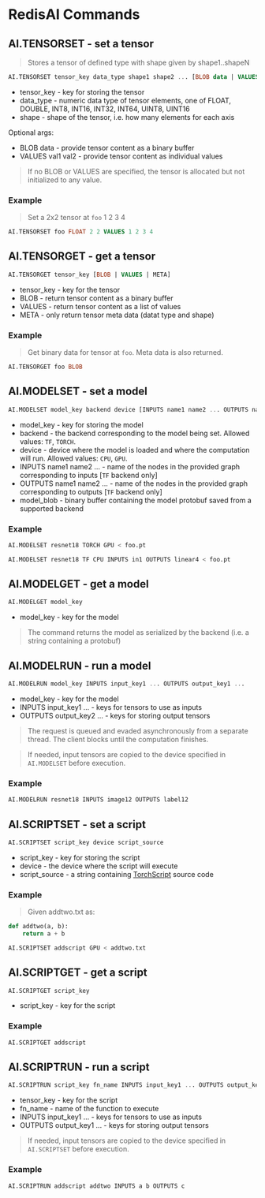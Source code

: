 # RedisAI Commands

## AI.TENSORSET - set a tensor
> Stores a tensor of defined type  with shape given by shape1..shapeN

```sql
AI.TENSORSET tensor_key data_type shape1 shape2 ... [BLOB data | VALUES val1 val2 ...]
```

* tensor_key - key for storing the tensor
* data_type - numeric data type of tensor elements, one of FLOAT, DOUBLE, INT8, INT16, INT32, INT64, UINT8, UINT16
* shape - shape of the tensor, i.e. how many elements for each axis

Optional args:
* BLOB data - provide tensor content as a binary buffer
* VALUES val1 val2 - provide tensor content as individual values

> If no BLOB or VALUES are specified, the tensor is allocated but not initialized to any value.

### Example
> Set a 2x2 tensor at `foo`
> 1 2
> 3 4

```sql
AI.TENSORSET foo FLOAT 2 2 VALUES 1 2 3 4
```

## AI.TENSORGET - get a tensor
```sql
AI.TENSORGET tensor_key [BLOB | VALUES | META]
```

* tensor_key - key for the tensor
* BLOB - return tensor content as a binary buffer
* VALUES - return tensor content as a list of values
* META - only return tensor meta data (datat type and shape)

### Example
> Get binary data for tensor at `foo`. Meta data is also returned.

```sql
AI.TENSORGET foo BLOB
```

## AI.MODELSET - set a model
```sql
AI.MODELSET model_key backend device [INPUTS name1 name2 ... OUTPUTS name1 name2 ...] model_blob
```

* model_key - key for storing the model
* backend - the backend corresponding to the model being set. Allowed values: `TF`, `TORCH`.
* device - device where the model is loaded and where the computation will run. Allowed values: `CPU`, `GPU`.
* INPUTS name1 name2 ... - name of the nodes in the provided graph corresponding to inputs [`TF` backend only]
* OUTPUTS name1 name2 ... - name of the nodes in the provided graph corresponding to outputs [`TF` backend only]
* model_blob - binary buffer containing the model protobuf saved from a supported backend

### Example

```sql
AI.MODELSET resnet18 TORCH GPU < foo.pt
```

```sql
AI.MODELSET resnet18 TF CPU INPUTS in1 OUTPUTS linear4 < foo.pt
```

## AI.MODELGET - get a model

```sql
AI.MODELGET model_key
```

* model_key - key for the model

> The command returns the model as serialized by the backend (i.e. a string containing a protobuf)


## AI.MODELRUN - run a model
```sql
AI.MODELRUN model_key INPUTS input_key1 ... OUTPUTS output_key1 ...
```

* model_key - key for the model
* INPUTS input_key1 ... - keys for tensors to use as inputs
* OUTPUTS output_key2 ... - keys for storing output tensors

> The request is queued and evaded asynchronously from a separate thread. The client blocks until the computation finishes.

> If needed, input tensors are copied to the device specified in `AI.MODELSET` before execution.

### Example

```sql
AI.MODELRUN resnet18 INPUTS image12 OUTPUTS label12
```


## AI.SCRIPTSET - set a script
```sql
AI.SCRIPTSET script_key device script_source
```

* script_key - key for storing the script
* device - the device where the script will execute
* script_source - a string containing [TorchScript](https://pytorch.org/docs/stable/jit.html) source code

### Example

> Given addtwo.txt as:

```python
def addtwo(a, b):
    return a + b
```

```sql
AI.SCRIPTSET addscript GPU < addtwo.txt
```

## AI.SCRIPTGET - get a script

```sql
AI.SCRIPTGET script_key
```

* script_key - key for the script

### Example

```sql
AI.SCRIPTGET addscript
```


## AI.SCRIPTRUN - run a script

```sql
AI.SCRIPTRUN script_key fn_name INPUTS input_key1 ... OUTPUTS output_key1 ...
```

* tensor_key - key for the script
* fn_name - name of the function to execute
* INPUTS input_key1 ... - keys for tensors to use as inputs
* OUTPUTS output_key1 ... - keys for storing output tensors

> If needed, input tensors are copied to the device specified in `AI.SCRIPTSET` before execution.


### Example

```sql
AI.SCRIPTRUN addscript addtwo INPUTS a b OUTPUTS c
```
